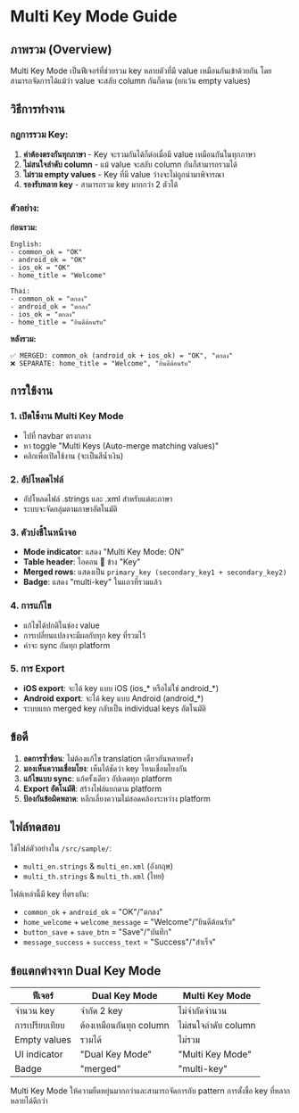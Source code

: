 # Multi Key Mode Guide

## ภาพรวม (Overview)
Multi Key Mode เป็นฟีเจอร์ที่ช่วยรวม key หลายตัวที่มี value เหมือนกันเข้าด้วยกัน โดยสามารถจัดการได้แม้ว่า value จะสลับ column กันก็ตาม (ยกเว้น empty values)

## วิธีการทำงาน

### กฎการรวม Key:
1. **ค่าต้องตรงกันทุกภาษา** - Key จะรวมกันได้ก็ต่อเมื่อมี value เหมือนกันในทุกภาษา
2. **ไม่สนใจลำดับ column** - แม้ value จะสลับ column กันก็สามารถรวมได้
3. **ไม่รวม empty values** - Key ที่มี value ว่างจะไม่ถูกนำมาพิจารณา
4. **รองรับหลาย key** - สามารถรวม key มากกว่า 2 ตัวได้

### ตัวอย่าง:

**ก่อนรวม:**
```
English:
- common_ok = "OK"
- android_ok = "OK" 
- ios_ok = "OK"
- home_title = "Welcome"

Thai:
- common_ok = "ตกลง"
- android_ok = "ตกลง"
- ios_ok = "ตกลง" 
- home_title = "ยินดีต้อนรับ"
```

**หลังรวม:**
```
✅ MERGED: common_ok (android_ok + ios_ok) = "OK", "ตกลง"
❌ SEPARATE: home_title = "Welcome", "ยินดีต้อนรับ"
```

## การใช้งาน

### 1. เปิดใช้งาน Multi Key Mode
- ไปที่ navbar ตรงกลาง
- หา toggle "Multi Keys (Auto-merge matching values)"
- คลิกเพื่อเปิดใช้งาน (จะเป็นสีน้ำเงิน)

### 2. อัปโหลดไฟล์
- อัปโหลดไฟล์ .strings และ .xml สำหรับแต่ละภาษา
- ระบบจะจัดกลุ่มตามภาษาอัตโนมัติ

### 3. ตัวบ่งชี้ในหน้าจอ
- **Mode indicator**: แสดง "Multi Key Mode: ON"
- **Table header**: ไอคอน 🔗 ข้าง "Key"
- **Merged rows**: แสดงเป็น `primary_key (secondary_key1 + secondary_key2)`
- **Badge**: แสดง "multi-key" ในแถวที่รวมแล้ว

### 4. การแก้ไข
- แก้ไขได้ปกติในช่อง value
- การเปลี่ยนแปลงจะมีผลกับทุก key ที่รวมไว้
- ค่าจะ sync กันทุก platform

### 5. การ Export
- **iOS export**: จะได้ key แบบ iOS (ios_* หรือไม่ใช่ android_*)
- **Android export**: จะได้ key แบบ Android (android_*)
- ระบบแยก merged key กลับเป็น individual keys อัตโนมัติ

## ข้อดี

1. **ลดการซ้ำซ้อน**: ไม่ต้องแก้ไข translation เดียวกันหลายครั้ง
2. **มองเห็นความเชื่อมโยง**: เห็นได้ชัดว่า key ไหนเชื่อมโยงกัน
3. **แก้ไขแบบ sync**: แก้ครั้งเดียว อัปเดตทุก platform
4. **Export อัตโนมัติ**: สร้างไฟล์แยกตาม platform
5. **ป้องกันข้อผิดพลาด**: หลีกเลี่ยงความไม่สอดคล้องระหว่าง platform

## ไฟล์ทดสอบ

ใช้ไฟล์ตัวอย่างใน `/src/sample/`:
- `multi_en.strings` & `multi_en.xml` (อังกฤษ)
- `multi_th.strings` & `multi_th.xml` (ไทย)

ไฟล์เหล่านี้มี key ที่ตรงกัน:
- `common_ok` + `android_ok` = "OK"/"ตกลง"
- `home_welcome` + `welcome_message` = "Welcome"/"ยินดีต้อนรับ"
- `button_save` + `save_btn` = "Save"/"บันทึก"
- `message_success` + `success_text` = "Success"/"สำเร็จ"

## ข้อแตกต่างจาก Dual Key Mode

| ฟีเจอร์ | Dual Key Mode | Multi Key Mode |
|---------|---------------|----------------|
| จำนวน key | จำกัด 2 key | ไม่จำกัดจำนวน |
| การเปรียบเทียบ | ต้องเหมือนกันทุก column | ไม่สนใจลำดับ column |
| Empty values | รวมได้ | ไม่รวม |
| UI indicator | "Dual Key Mode" | "Multi Key Mode" |
| Badge | "merged" | "multi-key" |

Multi Key Mode ให้ความยืดหยุ่นมากกว่าและสามารถจัดการกับ pattern การตั้งชื่อ key ที่หลากหลายได้ดีกว่า
